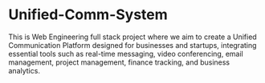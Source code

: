 # Unified-Comm-System
This is Web Engineering full stack project where we aim to create a Unified Communication Platform designed for businesses and startups, integrating essential tools such as real-time messaging, video conferencing, email management, project management, finance tracking, and business analytics.
